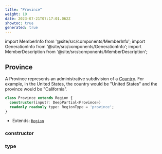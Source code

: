 ```yaml
---
title: "Province"
weight: 10
date: 2023-07-21T07:17:01.062Z
showtoc: true
generated: true
---
```

<!-- This file was generated from the Vendure source. Do not modify. Instead, re-run the "docs:build" script -->
import MemberInfo from '@site/src/components/MemberInfo';
import GenerationInfo from '@site/src/components/GenerationInfo';
import MemberDescription from '@site/src/components/MemberDescription';


## Province

<GenerationInfo sourceFile="packages/core/src/entity/region/province.entity.ts" sourceLine="13" packageName="@vendure/core" />

A Province represents an administrative subdivision of a <a href='/docs/reference/typescript-api/entities/country#country'>Country</a>. For example, in the
United States, the country would be "United States" and the province would be "California".

```ts title="Signature"
class Province extends Region {
  constructor(input?: DeepPartial<Province>)
  readonly readonly type: RegionType = 'province';
}
```
* Extends: <code><a href='/docs/reference/typescript-api/entities/region#region'>Region</a></code>



<div className="members-wrapper">

### constructor

<MemberInfo kind="method" type="(input?: DeepPartial&#60;<a href='/docs/reference/typescript-api/entities/province#province'>Province</a>&#62;) => Province"   />


### type

<MemberInfo kind="property" type="RegionType"   />




</div>

